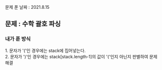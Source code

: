 문제 푼 날짜 : 2021.8.15

<h2>문제 : 수학 괄호 파싱</h2>

<h3>내가 푼 방식</h3>
<div>1. 문자가 '('인 경우에는 stack에 집어넣는다.</div>
<div>2. 문자가 ')'인 경우에는 stack[stack.length-1]의 값이 '('인지 아닌지 판별하여 문제 해결 </div>